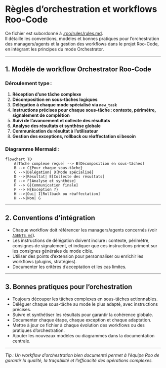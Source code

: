# Règles d’orchestration et workflows Roo-Code

Ce fichier est subordonné à [.roo/rules/rules.md](rules.md).  
Il détaille les conventions, modèles et bonnes pratiques pour l’orchestration des managers/agents et la gestion des workflows dans le projet Roo-Code, en intégrant les principes du mode Orchestrator.

---

## 1. Modèle de workflow Orchestrator Roo-Code

### Déroulement type :

1. **Réception d’une tâche complexe**
2. **Décomposition en sous-tâches logiques**
3. **Délégation à chaque mode spécialisé via `new_task`**
4. **Instructions précises pour chaque sous-tâche : contexte, périmètre, signalement de complétion**
5. **Suivi de l’avancement et collecte des résultats**
6. **Analyse des résultats et synthèse globale**
7. **Communication du résultat à l’utilisateur**
8. **Gestion des exceptions, rollback ou réaffectation si besoin**

### Diagramme Mermaid :

```mermaid
flowchart TD
    A[Tâche complexe reçue] --> B[Décomposition en sous-tâches]
    B --> C{Pour chaque sous-tâche}
    C -->|Délégation| D[Mode spécialisé]
    D -->|Résultat| E[Collecte des résultats]
    E --> F[Analyse et synthèse]
    F --> G[Communication finale]
    F --> H{Exception ?}
    H -->|Oui| I[Rollback ou réaffectation]
    H -->|Non| G
```

---

## 2. Conventions d’intégration

- Chaque workflow doit référencer les managers/agents concernés (voir [`AGENTS.md`](../AGENTS.md)).
- Les instructions de délégation doivent inclure : contexte, périmètre, consignes de signalement, et indiquer que ces instructions priment sur les consignes générales du mode cible.
- Utiliser des points d’extension pour personnaliser ou enrichir les workflows (plugins, stratégies).
- Documenter les critères d’acceptation et les cas limites.

---

## 3. Bonnes pratiques pour l’orchestration

- Toujours découper les tâches complexes en sous-tâches actionnables.
- Déléguer chaque sous-tâche au mode le plus adapté, avec instructions précises.
- Suivre et synthétiser les résultats pour garantir la cohérence globale.
- Documenter chaque étape, chaque exception et chaque adaptation.
- Mettre à jour ce fichier à chaque évolution des workflows ou des pratiques d’orchestration.
- Ajouter les nouveaux modèles ou diagrammes dans la documentation centrale.

---

_Tip : Un workflow d’orchestration bien documenté permet à l’équipe Roo de garantir la qualité, la traçabilité et l’efficacité des opérations complexes._